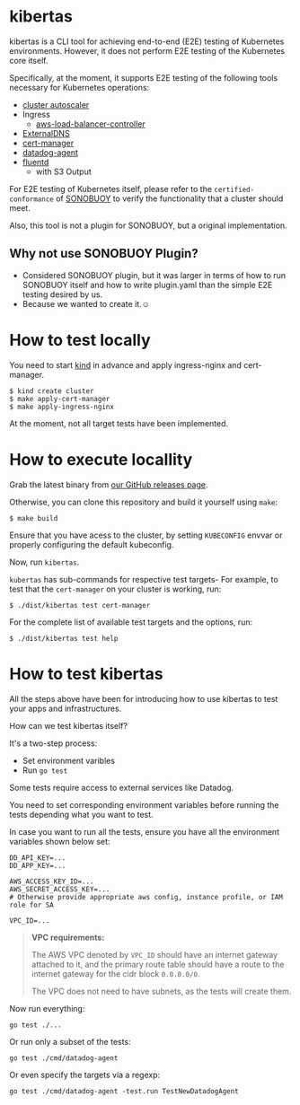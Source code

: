 # kibertas

kibertas is a CLI tool for achieving end-to-end (E2E) testing of Kubernetes environments. However, it does not perform E2E testing of the Kubernetes core itself.

Specifically, at the moment, it supports E2E testing of the following tools necessary for Kubernetes operations:

- [cluster autoscaler](https://github.com/kubernetes/autoscaler/tree/master/cluster-autoscaler)
- Ingress
    - [aws-load-balancer-controller](https://kubernetes-sigs.github.io/aws-load-balancer-controller/v2.6/)
- [ExternalDNS](https://github.com/kubernetes-sigs/external-dns)
- [cert-manager](https://cert-manager.io/)
- [datadog-agent](https://github.com/DataDog/datadog-agent)
- [fluentd](https://github.com/fluent/fluentd)
  - with S3 Output

For E2E testing of Kubernetes itself, please refer to the `certified-conformance` of [SONOBUOY](https://sonobuoy.io/) to verify the functionality that a cluster should meet.

Also, this tool is not a plugin for SONOBUOY, but a original implementation.

## Why not use SONOBUOY Plugin?

- Considered SONOBUOY plugin, but it was larger in terms of how to run SONOBUOY itself and how to write plugin.yaml than the simple E2E testing desired by us.
- Because we wanted to create it.☺️

# How to test locally

You need to start [kind](https://github.com/kubernetes-sigs/kind) in advance and apply ingress-nginx and cert-manager.

```
$ kind create cluster
$ make apply-cert-manager
$ make apply-ingress-nginx
```

At the moment, not all target tests have been implemented.

# How to execute locallity

Grab the latest binary from [our GitHub releases page](https://github.com/chatwork/kibertas/releases).

Otherwise, you can clone this repository and build it yourself using `make`:

```
$ make build
```

Ensure that you have acess to the cluster, by setting `KUBECONFIG` envvar or properly configuring the default kubeconfig.

Now, run `kibertas`.

`kubertas` has sub-commands for respective test targets- For example, to test that the `cert-manager` on your cluster is working, run:

```
$ ./dist/kibertas test cert-manager
```

For the complete list of available test targets and the options, run:

```
$ ./dist/kibertas test help
```

# How to test kibertas

All the steps above have been for introducing how to use kibertas to test your apps and infrastructures.

How can we test kibertas itself?

It's a two-step process:

- Set environment varibles
- Run `go test`

Some tests require access to external services like Datadog.

You need to set corresponding environment variables before running the tests depending
what you want to test.

In case you want to run all the tests, ensure you have all the environment variables shown below set:

```
DD_API_KEY=...
DD_APP_KEY=...

AWS_ACCESS_KEY_ID=...
AWS_SECRET_ACCESS_KEY=...
# Otherwise provide appropriate aws config, instance profile, or IAM role for SA

VPC_ID=...
```

> **VPC requirements:**
>
> The AWS VPC denoted by `VPC_ID` should have an internet gateway attached to it, and the primary route table should have a route to the internet gateway for the cidr block `0.0.0.0/0`.
>
> The VPC does not need to have subnets, as the tests will create them.

Now run everything:

```
go test ./...
```

Or run only a subset of the tests:

```
go test ./cmd/datadog-agent
```

Or even specify the targets via a regexp:

```
go test ./cmd/datadog-agent -test.run TestNewDatadogAgent
```
